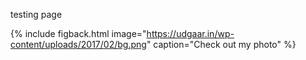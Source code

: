 
testing page

{% include figback.html image="https://udgaar.in/wp-content/uploads/2017/02/bg.png" caption="Check out my photo" %}

